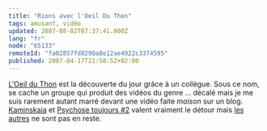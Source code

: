```yaml
---
title: "Rions avec l'Oeil Du Thon"
tags: amusant, vidéo
updated: 2007-08-02T07:37:41.000Z
lang: "fr"
node: "65133"
remoteId: "fa02857fd8290a8e12ae4922c3374595"
published: 2007-04-17T21:58:52+02:00
---
```

 
[L'Oeil du Thon](http://www.oeilduthon.com) est la découverte du jour grâce à un collègue. Sous ce nom, se cache un groupe qui produit des vidéos du genre ... décalé mais je me suis rarement autant marré devant une vidéo faite *maison* sur un blog. [Kaminskaia](http://www.oeilduthon.com/videos/kaminskaia/) et [Psychose toujours #2](http://www.oeilduthon.com/videos/psychose-toujours-2/) valent vraiment le détour mais [les autres](http://www.oeilduthon.com/category/videos/) ne sont pas en reste.

